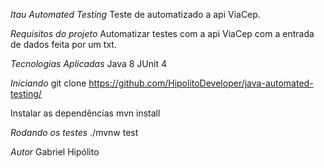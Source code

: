 *Itau Automated Testing*
Teste de automatizado a api ViaCep.

*Requisitos do projeto*
Automatizar testes com a api ViaCep com a entrada de dados feita por um txt.

*Tecnologias Aplicadas*
Java 8
JUnit 4

*Iniciando*
git clone https://github.com/HipolitoDeveloper/java-automated-testing/

Instalar as dependências
mvn install

*Rodando os testes*
./mvnw test

*Autor*
Gabriel Hipólito
